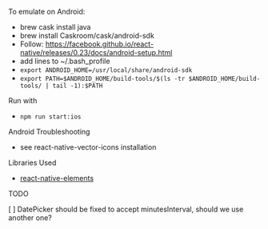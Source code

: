 
To emulate on Android: 
- brew cask install java
- brew install Caskroom/cask/android-sdk
- Follow: https://facebook.github.io/react-native/releases/0.23/docs/android-setup.html
- add lines to ~/.bash_profile
- `export ANDROID_HOME=/usr/local/share/android-sdk`
- `export PATH=$ANDROID_HOME/build-tools/$(ls -tr $ANDROID_HOME/build-tools/ | tail -1):$PATH`

Run with
- `npm run start:ios`

Android Troubleshooting
- see react-native-vector-icons installation

Libraries Used
- [react-native-elements](https://github.com/react-native-training/react-native-elements)

TODO

[ ] DatePicker should be fixed to accept minutesInterval, should we use another one?